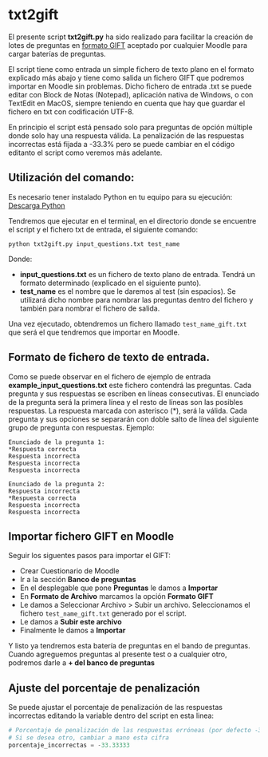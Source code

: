 # txt2gift

El presente script **txt2gift.py** ha sido realizado para facilitar la creación de lotes de preguntas en [formato GIFT](https://docs.moodle.org/all/es/Formato_GIFT) aceptado por cualquier Moodle para cargar baterías de preguntas. 

El script tiene como entrada un simple fichero de texto plano en el formato explicado más abajo y tiene como salida un fichero GIFT que podremos importar en Moodle sin problemas. 
Dicho fichero de entrada .txt se puede editar con Block de Notas (Notepad), aplicación nativa de Windows, o con TextEdit en MacOS, siempre teniendo en cuenta que hay que guardar el fichero en txt con codificación UTF-8.

En principio el script está pensado solo para preguntas de opción múltiple donde solo hay una respuesta válida. La penalización de las respuestas incorrectas está fijada a -33.3% pero se puede cambiar en el código editanto el script como veremos más adelante. 

## Utilización del comando:

Es necesario tener instalado Python en tu equipo para su ejecución:
[Descarga Python](https://www.python.org/downloads/)

Tendremos que ejecutar en el terminal, en el directorio donde se encuentre el script y el fichero txt de entrada, el siguiente comando:
```
python txt2gift.py input_questions.txt test_name
```

Donde: 

- **input_questions.txt** es un fichero de texto plano de entrada. Tendrá un formato determinado (explicado en el siguiente punto).
- **test_name** es el nombre que le daremos al test (sin espacios). Se utilizará dicho nombre para nombrar las preguntas dentro del fichero y también para nombrar el fichero de salida. 

Una vez ejecutado, obtendremos un fichero llamado `test_name_gift.txt` que será el que tendremos que importar en Moodle.

## Formato de fichero de texto de entrada.
Como se puede observar en el fichero de ejemplo de entrada **example_input_questions.txt** este fichero contendrá las preguntas. Cada pregunta y sus respuestas se escriben en líneas consecutivas. El enunciado de la pregunta será la primera línea y el resto de líneas son las posibles respuestas. La respuesta marcada con asterisco (*), será la válida.
Cada pregunta y sus opciones se separarán con doble salto de línea del siguiente grupo de pregunta con respuestas.
Ejemplo:
```
Enunciado de la pregunta 1:
*Respuesta correcta
Respuesta incorrecta
Respuesta incorrecta
Respuesta incorrecta

Enunciado de la pregunta 2:
Respuesta incorrecta
*Respuesta correcta
Respuesta incorrecta
Respuesta incorrecta
```

## Importar fichero GIFT en Moodle

Seguir los siguentes pasos para importar el GIFT:

- Crear Cuestionario de Moodle
- Ir a la sección **Banco de preguntas**
- En el desplegable que pone **Preguntas** le damos a **Importar**
- En **Formato de Archivo** marcamos la opción **Formato GIFT**
- Le damos a Seleccionar Archivo > Subir un archivo. Seleccionamos el fichero `test_name_gift.txt` generado por el script. 
- Le damos a **Subir este archivo**
- Finalmente le damos a **Importar**

Y listo ya tendremos esta batería de preguntas en el bando de preguntas. Cuando agreguemos preguntas al presente test o a cualquier otro, podremos darle a **+ del banco de preguntas**

## Ajuste del porcentaje de penalización

Se puede ajustar el porcentaje de penalización de las respuestas incorrectas editando la variable dentro del script en esta linea:

```python
# Porcentaje de penalización de las respuestas erróneas (por defecto -33.33333%)
# Si se desea otro, cambiar a mano esta cifra
porcentaje_incorrectas = -33.33333
```
